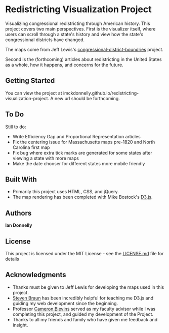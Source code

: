 # Redistricting Visualization Project
Visualizing congressional redistricting through American history. This project covers two main perspectives. First is the visualizer itself, where users can scroll through a state's history and view how the state's congressional districts have changed. 

The maps come from Jeff Lewis's [congressional-district-boundries](https://github.com/JeffreyBLewis/congressional-district-boundaries) project. 

Second is the (forthcoming) articles about redistricting in the United States as a whole, how it happens, and concerns for the future.


## Getting Started

You can view the project at imckdonnelly.github.io/redistricting-visualization-project. A new url should be forthcoming.

## To Do

Still to do:
* Write Efficiency Gap and Proportional Representation articles
* Fix the centering issue for Massachusetts maps pre-1820 and North Carolina first map
* Fix bug where extra tick marks are generated for some states after viewing a state with more maps
* Make the date chooser for different states more mobile friendly

## Built With

* Primarily this project uses HTML, CSS, and jQuery. 
* The map rendering has been completed with Mike Bostock's [D3.js](https://github.com/d3/d3).


## Authors

**Ian Donnelly**

## License

This project is licensed under the MIT License - see the [LICENSE.md](LICENSE.md) file for details

## Acknowledgments

* Thanks must be given to Jeff Lewis for developing the maps used in this project.
* [Steven Braun](http://www.stevengbraun.com/) has been incredibly helpful for teaching me D3.js and guiding my web development since the beginning.
* Professor [Cameron Blevins](http://www.cameronblevins.org/) served as my faculty advisor while I was completing this project, and guided my development of the Project.
* Thanks to all my friends and family who have given me feedback and insight.
